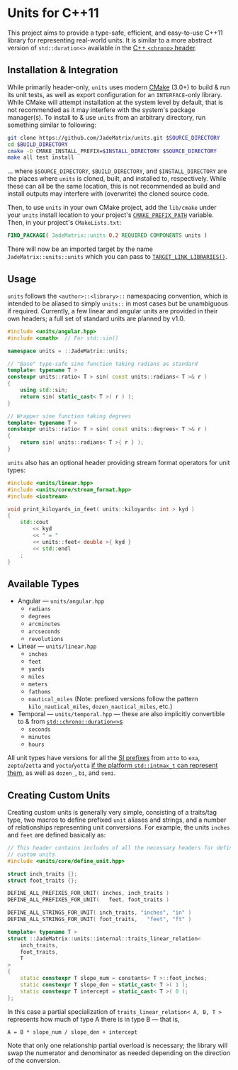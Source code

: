 # Units for C++11

This project aims to provide a type-safe, efficient, and easy-to-use C++11 library for representing real-world units.  It is similar to a more abstract version of `std::duration<>` available in the [C++ `<chrono>` header](https://en.cppreference.com/w/cpp/chrono).


## Installation & Integration

While primarily header-only, `units` uses modern [CMake](https://cmake.org/) (3.0+) to build & run its unit tests, as well as export configuration for an `INTERFACE`-only library.  While CMake will attempt installation at the system level by default, that is not recommended as it may interfere with the system's package manager(s).  To install to & use `units` from an arbitrary directory, run something similar to following:

```sh
git clone https://github.com/JadeMatrix/units.git $SOURCE_DIRECTORY
cd $BUILD_DIRECTORY
cmake -D CMAKE_INSTALL_PREFIX=$INSTALL_DIRECTORY $SOURCE_DIRECTORY
make all test install
```

… where `$SOURCE_DIRECTORY`, `$BUILD_DIRECTORY`, and `$INSTALL_DIRECTORY` are the places where `units` is cloned, built, and installed to, respectively.  While these can all be the same location, this is not recommended as build and install outputs may interfere with (overwrite) the cloned source code.

Then, to use `units` in your own CMake project, add the `lib/cmake` under your `units` install location to your project's [`CMAKE_PREFIX_PATH`](https://cmake.org/cmake/help/latest/variable/CMAKE_PREFIX_PATH.html) variable.  Then, in your project's `CMakeLists.txt`:

```cmake
FIND_PACKAGE( JadeMatrix::units 0.2 REQUIRED COMPONENTS units )
```

There will now be an imported target by the name `JadeMatrix::units::units` which you can pass to [`TARGET_LINK_LIBRARIES()`](https://cmake.org/cmake/help/latest/command/target_link_libraries.html).

## Usage

`units` follows the `<author>::<library>::` namespacing convention, which is intended to be aliased to simply `units::` in most cases but be unambiguous if required.  Currently, a few linear and angular units are provided in their own headers; a full set of standard units are planned by v1.0.

```cpp
#include <units/angular.hpp>
#include <cmath>  // For std::sin()

namespace units = ::JadeMatrix::units;

// "Base" type-safe sine function taking radians as standard
template< typename T >
constexpr units::ratio< T > sin( const units::radians< T >& r )
{
    using std::sin;
    return sin( static_cast< T >( r ) );
}

// Wrapper sine function taking degrees
template< typename T >
constexpr units::ratio< T > sin( const units::degrees< T >& r )
{
    return sin( units::radians< T >{ r } );
}
```

`units` also has an optional header providing stream format operators for unit types:

```cpp
#include <units/linear.hpp>
#include <units/core/stream_format.hpp>
#include <iostream>

void print_kiloyards_in_feet( units::kiloyards< int > kyd )
{
    std::cout
        << kyd
        << " = "
        << units::feet< double >{ kyd }
        << std::endl
    ;
}
```

## Available Types

* Angular — `units/angular.hpp`
    * `radians`
    * `degrees`
    * `arcminutes`
    * `arcseconds`
    * `revolutions`
* Linear — `units/linear.hpp`
    * `inches`
    * `feet`
    * `yards`
    * `miles`
    * `meters`
    * `fathoms`
    * `nautical_miles` (Note: prefixed versions follow the pattern `kilo_nautical_miles`, `dozen_nautical_miles`, etc.)
* Temporal — `units/temporal.hpp` — these are also implicitly convertible to & from [`std::chrono::duration<>`s](https://en.cppreference.com/w/cpp/chrono/duration)
    * `seconds`
    * `minutes`
    * `hours`

All unit types have versions for all the [SI prefixes](https://en.wikipedia.org/wiki/Metric_prefix) from `atto` to `exa`, `zepto`/`zetta` and `yocto`/`yotta` [if the platform `std::intmax_t` can represent them](https://en.cppreference.com/w/cpp/numeric/ratio/ratio), as well as `dozen_`, `bi`, and `semi`.

## Creating Custom Units

Creating custom units is generally very simple, consisting of a traits/tag type, two macros to define prefixed `unit` aliases and strings, and a number of relationships representing unit conversions.  For example, the units `inches` and `feet` are defined basically as:

```cpp
// This header contains includes of all the necessary headers for defining
// custom units
#include <units/core/define_unit.hpp>

struct inch_traits {};
struct foot_traits {};

DEFINE_ALL_PREFIXES_FOR_UNIT( inches, inch_traits )
DEFINE_ALL_PREFIXES_FOR_UNIT(   feet, foot_traits )

DEFINE_ALL_STRINGS_FOR_UNIT( inch_traits, "inches", "in" )
DEFINE_ALL_STRINGS_FOR_UNIT( foot_traits,   "feet", "ft" )

template< typename T >
struct ::JadeMatrix::units::internal::traits_linear_relation<
    inch_traits,
    foot_traits,
    T
>
{
    static constexpr T slope_num = constants< T >::foot_inches;
    static constexpr T slope_den = static_cast< T >( 1 );
    static constexpr T intercept = static_cast< T >( 0 );
};
```

In this case a partial specialization of `traits_linear_relation< A, B, T >` represents how much of type A there is in type B — that is,

```
A = B * slope_num / slope_den + intercept
```

Note that only one relationship partial overload is necessary; the library will swap the numerator and denominator as needed depending on the direction of the conversion.
